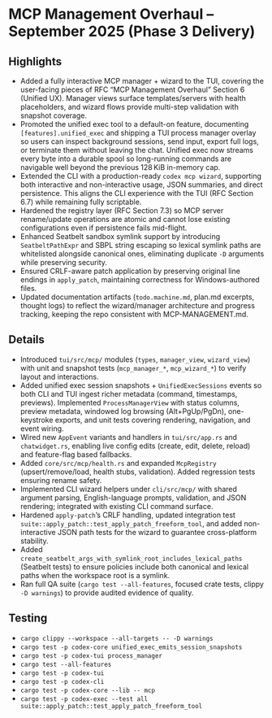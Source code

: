 # MCP Management Overhaul – September 2025 (Phase 3 Delivery)

## Highlights
- Added a fully interactive MCP manager + wizard to the TUI, covering the user-facing pieces of RFC “MCP Management Overhaul” Section 6 (Unified UX). Manager views surface templates/servers with health placeholders, and wizard flows provide multi-step validation with snapshot coverage.
- Promoted the unified exec tool to a default-on feature, documenting `[features].unified_exec` and shipping a TUI process manager overlay so users can inspect background sessions, send input, export full logs, or terminate them without leaving the chat. Unified exec now streams every byte into a durable spool so long-running commands are navigable well beyond the previous 128 KiB in-memory cap.
- Extended the CLI with a production-ready `codex mcp wizard`, supporting both interactive and non-interactive usage, JSON summaries, and direct persistence. This aligns the CLI experience with the TUI (RFC Section 6.7) while remaining fully scriptable.
- Hardened the registry layer (RFC Section 7.3) so MCP server rename/update operations are atomic and cannot lose existing configurations even if persistence fails mid-flight.
- Enhanced Seatbelt sandbox symlink support by introducing `SeatbeltPathExpr` and SBPL string escaping so lexical symlink paths are whitelisted alongside canonical ones, eliminating duplicate `-D` arguments while preserving security.
- Ensured CRLF-aware patch application by preserving original line endings in `apply_patch`, maintaining correctness for Windows-authored files.
- Updated documentation artifacts (`todo.machine.md`, plan.md excerpts, thought logs) to reflect the wizard/manager architecture and progress tracking, keeping the repo consistent with MCP-MANAGEMENT.md.

## Details
- Introduced `tui/src/mcp/` modules (`types`, `manager_view`, `wizard_view`) with unit and snapshot tests (`mcp_manager_*`, `mcp_wizard_*`) to verify layout and interactions.
- Added unified exec session snapshots + `UnifiedExecSessions` events so both CLI and TUI ingest richer metadata (command, timestamps, previews). Implemented `ProcessManagerView` with status columns, preview metadata, windowed log browsing (Alt+PgUp/PgDn), one-keystroke exports, and unit tests covering rendering, navigation, and event wiring.
- Wired new `AppEvent` variants and handlers in `tui/src/app.rs` and `chatwidget.rs`, enabling live config edits (create, edit, delete, reload) and feature-flag based fallbacks.
- Added `core/src/mcp/health.rs` and expanded `McpRegistry` (upsert/remove/load, health stubs, validation). Added regression tests ensuring rename safety.
- Implemented CLI wizard helpers under `cli/src/mcp/` with shared argument parsing, English-language prompts, validation, and JSON rendering; integrated with existing CLI command surface.
- Hardened `apply-patch`’s CRLF handling, updated integration test `suite::apply_patch::test_apply_patch_freeform_tool`, and added non-interactive JSON path tests for the wizard to guarantee cross-platform stability.
- Added `create_seatbelt_args_with_symlink_root_includes_lexical_paths` (Seatbelt tests) to ensure policies include both canonical and lexical paths when the workspace root is a symlink.
- Ran full QA suite (`cargo test --all-features`, focused crate tests, clippy `-D warnings`) to provide audited evidence of quality.

## Testing
- `cargo clippy --workspace --all-targets -- -D warnings`
- `cargo test -p codex-core unified_exec_emits_session_snapshots`
- `cargo test -p codex-tui process_manager`
- `cargo test --all-features`
- `cargo test -p codex-tui`
- `cargo test -p codex-cli`
- `cargo test -p codex-core --lib -- mcp`
- `cargo test -p codex-exec --test all suite::apply_patch::test_apply_patch_freeform_tool`
